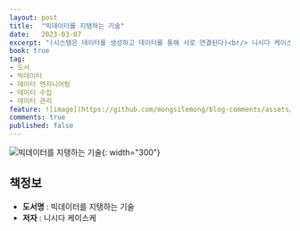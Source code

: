 ```yaml
---
layout: post
title:  "빅데이터를 지탱하는 기술"
date:   2023-03-07
excerpt: "(시스템은 데이터를 생성하고 데이터를 통해 서로 연결된다)<br/> 니시다 케이스케 저"
book: true
tag:
- 도서
- 빅데이터
- 데이터 엔지니어링
- 데이터 수집
- 데이터 관리
feature: ![image](https://github.com/mongsilemong/blog-comments/assets/70885010/72a94010-548c-4bcd-9664-5a2822073e74)
comments: true
published: false
---
```


![빅데이터를 지탱하는 기술]([https://github.com/mongsilemong/mongsilemong2.github.io/assets/70885010/9e7da6c2-e7c5-4ffd-bb7e-af0f0c4c8ce3](https://github.com/mongsilemong/blog-comments/assets/70885010/72a94010-548c-4bcd-9664-5a2822073e74)){: width="300"} 

## 책정보
   - **도서명** : 빅데이터를 지탱하는 기술
   - **저자** :  니시다 케이스케


